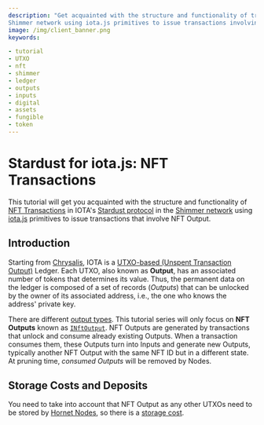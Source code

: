 ```yaml
---
description: "Get acquainted with the structure and functionality of transactions in IOTA's Stardust protocol in the
Shimmer network using iota.js primitives to issue transactions involving NFT Outputs."
image: /img/client_banner.png
keywords:

- tutorial
- UTXO
- nft
- shimmer
- ledger
- outputs
- inputs
- digital
- assets
- fungible
- token
---
```


# Stardust for iota.js: NFT Transactions

This tutorial will get you acquainted with the structure and functionality of [NFT Transactions](https://wiki.iota.org/shimmer/introduction/explanations/ledger/nft) in
IOTA's [Stardust protocol](https://wiki.iota.org/shimmer/introduction/welcome) in
the [Shimmer network](https://shimmer.network) using [iota.js](https://github.com/iotaledger/iota.js) primitives to
issue transactions that involve NFT Output.

## Introduction

Starting from [Chrysalis](https://wiki.iota.org/introduction/welcome), IOTA is
a [UTXO-based (Unspent Transaction Output)](https://wiki.iota.org/introduction/reference/details#unspent-transaction-output-utxo)
Ledger. Each UTXO, also known as  **Output**, has an associated number of tokens that determines its value.
Thus, the permanent data on the ledger is composed of a set of records (*Outputs*) that can be unlocked by the owner of
its associated address, i.e., the one who knows the address' private key.

There are different [output types](https://wiki.iota.org/shimmer/learn/outputs). This tutorial series will only focus on
**NFT Outputs** known as [`INftOutput`](./../../references/client/interfaces/INftOutput.md). NFT Outputs are
generated by transactions that unlock and consume already existing Outputs. When a transaction consumes them, these
Outputs turn into Inputs and generate new Outputs, typically another NFT Output with the same NFT ID but in a different state. At pruning time, *consumed Outputs* will be removed by Nodes.

## Storage Costs and Deposits

You need to take into account that NFT Output as any other UTXOs need to be stored by [Hornet Nodes](https://wiki.iota.org/shimmer/hornet/welcome), so there is a [storage cost](https://wiki.iota.org/shimmer/iotajs/tutorials/value-transactions/introduction/#storage-costs-and-deposits).
